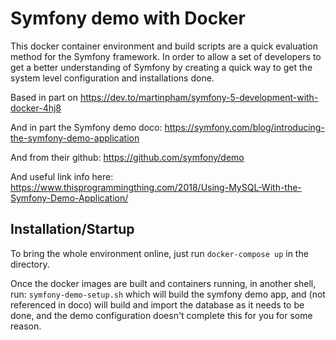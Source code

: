 # Symfony demo with Docker

This docker container environment and build scripts are a quick evaluation method for the Symfony framework. In order to allow a set of developers to get a better understanding of Symfony by creating a quick way to get the system level configuration and installations done.

Based in part on https://dev.to/martinpham/symfony-5-development-with-docker-4hj8

And in part the Symfony demo doco: https://symfony.com/blog/introducing-the-symfony-demo-application

And from their github: https://github.com/symfony/demo

And useful link info here: https://www.thisprogrammingthing.com/2018/Using-MySQL-With-the-Symfony-Demo-Application/

## Installation/Startup
To bring the whole environment online, just run
```docker-compose up``` 
in the directory.

Once the docker images are built and containers running, in another shell, run:
```symfony-demo-setup.sh```
which will build the symfony demo app, and (not referenced in doco) will build and import the database as it needs to be done, and the demo configuration doesn't complete this for you for some reason.


